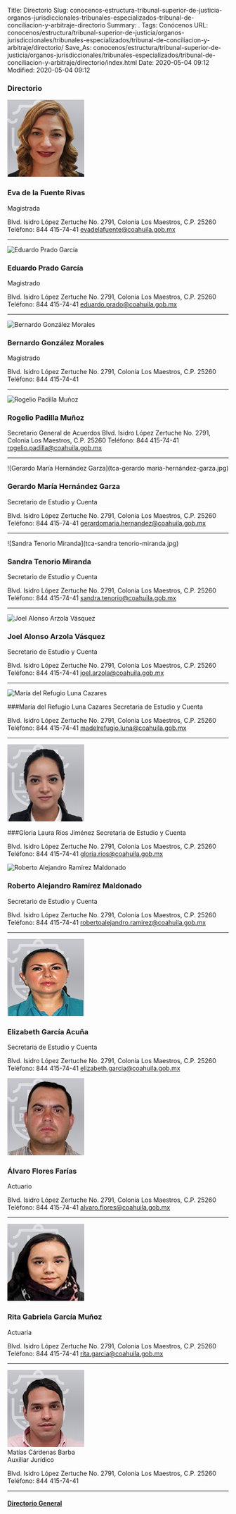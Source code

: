 Title: Directorio
Slug: conocenos-estructura-tribunal-superior-de-justicia-organos-jurisdiccionales-tribunales-especializados-tribunal-de-conciliacion-y-arbitraje-directorio
Summary: .
Tags: Conócenos
URL: conocenos/estructura/tribunal-superior-de-justicia/organos-jurisdiccionales/tribunales-especializados/tribunal-de-conciliacion-y-arbitraje/directorio/
Save_As: conocenos/estructura/tribunal-superior-de-justicia/organos-jurisdiccionales/tribunales-especializados/tribunal-de-conciliacion-y-arbitraje/directorio/index.html
Date: 2020-05-04 09:12
Modified: 2020-05-04 09:12



### Directorio


![Eva de la Fuente Rivas](tca-eva-de-la-fuente-rivas.jpg) 

### Eva de la Fuente Rivas
Magistrada 

Blvd. Isidro López Zertuche  No. 2791, Colonia Los Maestros, C.P. 25260
Teléfono: 844 415-74-41
evadelafuente@coahuila.gob.mx

--- 

![Eduardo Prado García](tca-eduardo-prado-garcía.jpg)  

### Eduardo Prado García
Magistrado

Blvd. Isidro López Zertuche  No. 2791, Colonia Los Maestros, C.P. 25260
Teléfono: 844 415-74-41
eduardo.prado@coahuila.gob.mx

---

![Bernardo González Morales](tca-bernardo-gonzález-morales.jpg)  

### Bernardo González Morales
Magistrado

Blvd. Isidro López Zertuche  No. 2791, Colonia Los Maestros, C.P. 25260
Teléfono: 844 415-74-41

---

![Rogelio Padilla Muñoz](tca-rogelio-padilla-muñoz.jpg) 

### Rogelio Padilla Muñoz

Secretario General de Acuerdos
Blvd. Isidro López Zertuche  No. 2791, Colonia Los Maestros, C.P. 25260
Teléfono: 844 415-74-41
rogelio.padilla@coahuila.gob.mx

---

![Gerardo María Hernández Garza](tca-gerardo maria-hernández-garza.jpg)  

### Gerardo María Hernández Garza
Secretario de Estudio y Cuenta

Blvd. Isidro López Zertuche  No. 2791, Colonia Los Maestros, C.P. 25260
Teléfono: 844 415-74-41
gerardomaria.hernandez@coahuila.gob.mx

---

![Sandra Tenorio Miranda](tca-sandra tenorio-miranda.jpg)  

### Sandra Tenorio Miranda
Secretario de Estudio y Cuenta

Blvd. Isidro López Zertuche  No. 2791, Colonia Los Maestros, C.P. 25260
Teléfono: 844 415-74-41
sandra.tenorio@coahuila.gob.mx

---

![Joel Alonso Arzola Vásquez](tca-joel-alonso-arzola-vásquez.jpg)  

### Joel Alonso Arzola Vásquez
Secretario de Estudio y Cuenta

Blvd. Isidro López Zertuche  No. 2791, Colonia Los Maestros, C.P. 25260
Teléfono: 844 415-74-41
joel.arzola@coahuila.gob.mx

---

![María del Refugio Luna Cazares](tca-maría-del-refugio-luna-cazares.jpg)  

###María del Refugio Luna Cazares
Secretaria de Estudio y Cuenta

Blvd. Isidro López Zertuche  No. 2791, Colonia Los Maestros, C.P. 25260
Teléfono: 844 415-74-41
madelrefugio.luna@coahuila.gob.mx

---

![Gloria Laura Ríos Jiménez](tca-gloria-laura-ríos-jiménez.jpg)  

###Gloria Laura Ríos Jiménez
Secretaria de Estudio y Cuenta

Blvd. Isidro López Zertuche  No. 2791, Colonia Los Maestros, C.P. 25260
Teléfono: 844 415-74-41
gloria.rios@coahuila.gob.mx

![Roberto Alejandro Ramírez Maldonado](tca-roberto-alejandro-ramírez-maldonado.jpg)  

### Roberto Alejandro Ramírez Maldonado
Secretario de Estudio y Cuenta

Blvd. Isidro López Zertuche  No. 2791, Colonia Los Maestros, C.P. 25260
Teléfono: 844 415-74-41
robertoalejandro.ramirez@coahuila.gob.mx

---

![Elizabeth García Acuña](tca-elizabeth-garcía-acuña.jpg)  

### Elizabeth García Acuña
Secretaria de Estudio y Cuenta

Blvd. Isidro López Zertuche  No. 2791, Colonia Los Maestros, C.P. 25260
Teléfono: 844 415-74-41
elizabeth.garcia@coahuila.gob.mx

![Álvaro Flores Farías](tca-álvaro-flores-farías.jpeg)  

### Álvaro Flores Farías
Actuario

Blvd. Isidro López Zertuche  No. 2791, Colonia Los Maestros, C.P. 25260
Teléfono: 844 415-74-41
alvaro.flores@coahuila.gob.mx

---

![Rita Gabriela García Muñoz](tca-rita-gabriela-garcía-muñoz.jpg)  

### Rita Gabriela García Muñoz
Actuaria

Blvd. Isidro López Zertuche  No. 2791, Colonia Los Maestros, C.P. 25260
Teléfono: 844 415-74-41
rita.garcia@coahuila.gob.mx

---

![Matías Cárdenas Barba](tca-matías-cárdenas-barba.jpg)  
Matías Cárdenas Barba  
Auxiliar Jurídico

Blvd. Isidro López Zertuche  No. 2791, Colonia Los Maestros, C.P. 25260
Teléfono: 844 415-74-41

---

#### [Directorio General](https://www.pjecz.gob.mx/transparencia/articulo-21/f03-directorio/)






